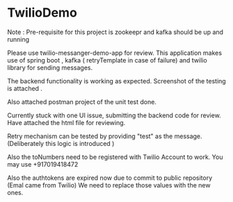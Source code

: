 # TwilioDemo

Note : Pre-requisite for this project is zookeepr and kafka should be up and running

Please use twilio-messanger-demo-app for review.
This application makes use of spring boot , kafka ( retryTemplate in case of failure) and twilio library for sending  messages.

The backend functionality is working as expected.
Screenshot of the testing is attached .

Also attached postman project of the unit test done.

Currently stuck with one UI issue, submitting the backend code for review.
Have attached the html file for reviewing.


Retry mechanism can be tested by providing "test" as the message.(Deliberately this logic is introduced )

Also the toNumbers need to be registered with Twilio Account to work.
You may use +917019418472

Also the authtokens are expired now due to commit to public repository (Emal came from Twilio)
We need to replace those values with the new ones.
